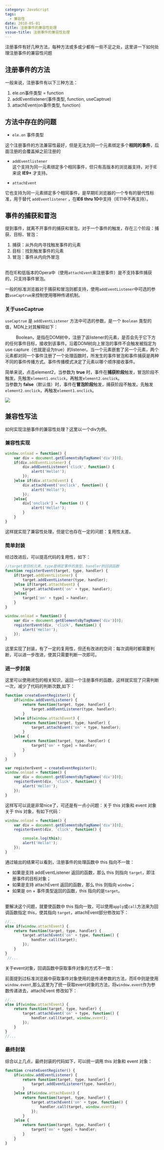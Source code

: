 ```yaml
---
category: JavaScript
tags:
  - 兼容性
date: 2018-05-01
title: 注册事件的兼容性处理
vssue-title: 注册事件的兼容性处理
---
```


注册事件有好几种方法，每种方法或多或少都有一些不足之处，这里讲一下如何处理注册事件的兼容性问题

<!-- more -->

## 注册事件的方法

一般来说，注册事件有以下三种方法：

1. ele.on事件类型 = function
2. addEventlistener(事件类型, function, useCaptrue)
3. attachEvent(on事件类型, function)

## 方法中存在的问题

- `ele.on` 事件类型

这个注册事件的方法兼容性最好，但是无法为同一个元素绑定多个**相同的事件**，后面注册的会覆盖掉之前注册的
        

- `addEventlistener` <br />
  这个支持为同一元素绑定多个相同事件，但只有高版本的浏览器支持，对于IE来说 **IE9+** 才支持。

- `attachEvent`

它也支持为同一元素绑定多个相同事件，是早期IE浏览器的一个专有的替代性标准，用于替代 `addEventlistener` ，在**IE6 thru 10**中支持（IE11中不再支持）。<br />

## 事件的捕获和冒泡

提到事件，就离不开事件的捕获和冒泡，对于一个事件的触发，存在三个阶段：捕获、目标、冒泡：
        

1. 捕获：从外向内寻找触发事件的元素
2. 目标：找到触发事件的元素
3. 冒泡：事件从内向外冒泡

       <br />而在IE和低版本的Opera中（使用`attachEvent`来注册事件）是不支持事件捕获的，只支持事件冒泡。

一般的标准浏览器对于捕获和冒泡则都支持，使用`addEventListener`中可选的参数`useCaptrue`来控制使用哪种传递机制。

### 关于useCaptrue

`useCaptrue` 是 `addEventListener` 方法中可选的参数，是一个 `Boolean` 类型的值，MDN上对其解释如下：

         Boolean，是指在DOM树中，注册了该listener的元素，是否会先于它下方的任何事件目标，接收到该事件。沿着DOM树向上冒泡的事件不会触发被指定为use capture（也就是设为true）的listener。当一个元素嵌套了另一个元素，两个元素都对同一个事件注册了一个处理函数时，所发生的事件冒泡和事件捕获是两种不同的事件传播方式。事件传播模式决定了元素以哪个顺序接收事件。
      

简单来说，点击element2，当参数为 **true** 时，事件在**捕获阶段**触发，冒泡阶段不触发。先触发`element1.onclick`，再触发`element2.onclick`。<br />当参数为 **false**（默认值）时，事件在**冒泡阶段**触发，捕获阶段不触发。先触发`element2.onclick`，再触发`element1.onclick`。

![](https://img.nicksonlvqq.cn/2018-05-01/01.png)

## 兼容性写法

如何实现注册事件的兼容性处理？这里以一个div为例。

### 兼容性实现

```javascript
window.onload = function() {
    var div = document.getElementsByTagName('div')[0];
    if(div.addEventListener) {
        div.addEventListener('click', function() {
            alert('Hello!');
        });
    }else if(div.attachEvent) {
        div.attachEvent('onclick', function() {
            alert('Hello!');
        });
    }else{
        div['onclick'] = function () {
            alert('Hello!');
        }
    }
}
```

这样就实现了兼容性处理，但是它也存在一定的问题：复用性太差。

### 简单封装

经过改进后，可以提高代码的复用性，如下：

```javascript
//target是目标元素、type是绑定事件的类型、handler的回调函数
function registerEvent(target, type, handler) {
    if(target.addEventListener) {
        target.addEventListener(type, handler);
    }else if(target.attachEvent) {
        target.attachEvent('on' + type, handler);
    }else{
        target['on' + type] = handler;
    }
}

window.onload = function() {
    var div = document.getElementsByTagName('div')[0];
    registerEvent(div, 'click', function() {
        alert('Hello!');
    });
}
```

这里实现了封装，有了一定的复用性，但还有改进的空间：每次调用时都需要判断，可以进一步改进，使其只需要判断一次即可。

### 进一步封装

这里可以使用闭包的相关知识，返回一个注册事件的函数，这样就实现了只需判断一次，减少了代码的判断次数,如下：

```javascript
function createEventRegister() {
    if(window.addEventListener) {
        return function(target, type, handler) {
            target.addEventListener(type, handler);
        }
    }else if(window.attachEvent) {
        return function(target, type, handler) {
            target.attachEvent('on' + type, handler);
        }
    }else {
        return function(target, type, handler) {
            target['on' + type] = handler;
        }
    }
}

var registerEvent = createEventRegister();
window.onload = function() {
    var div = document.getElementsByTagName('div')[0];
    registerEvent(div, 'click', function() {
        alert('Hello!');
    });
}
```

这样写可以说是非常nice了，可还是有一点小问题：关于 this 对象和 event 对象<br />关于 this 对象，有如下代码：

```javascript
window.onload = function() {
    var div = document.getElementsByTagName('div')[0];
    registerEvent(div, 'click', function() {

        console.log(this);
        alert('Hello!');
    });
}
```

通过输出的结果可以看到，注册事件的处理函数中 this 指向不一致：

- 如果是支持 addEventListener 返回的函数，那么 this 则指向 `target`，即注册事件的目标对象；
- 如果是支持 attachEvent 返回的函数，那么 this 则指向 `window`；
- 如果是 on + 事件类型返回的函数，this 指向的是`target`。

   <br />要解决这个问题，就要使函数中 this 指向一致，可以使用`apply`或`call`方法来为回调函数指定 this，使其指向 `target`，attachEvent部分修改如下：

```javascript
//...
else if(window.attachEvent) {
    return function(target, type, handler) {
        target.attachEvent('on' + type, function() {
            handler.call(target);
        });
    }
}
 //...
```

关于event对象，回调函数中获取事件对象的方式不一致：

前面提到过标准浏览器中获取事件对象使用的是传递参数的方法，而IE中则是使用`window.event`,那么这里为了统一获取event对象的方法，将`window.event`作为参数传递进去，attachEvent 修改如下：
      

```javascript
//...
else if(window.attachEvent) {
    return function(target, type, handler) {
        target.attachEvent('on' + type, function() {
            handler.call(target, window.event);
        });
    }
}
//...
```

### 最终封装

综合以上几点，最终封装的代码如下，可以统一调用 this 对象和 event 对象：

```javascript
function createEventRegister() {
    if(window.addEventListener) {
        return function(target, type, handler) {
            target.addEventListener(type, handler);
        }
    }else if(window.attachEvent) {
        return function(target, type, handler) {
            target.attachEvent('on' + type, function() {
                handler.call(target, window.event);
            });
        }
    }else {
        return function(target, type, handler) {
            target['on' + type] = handler;
        }
    }
}
```
